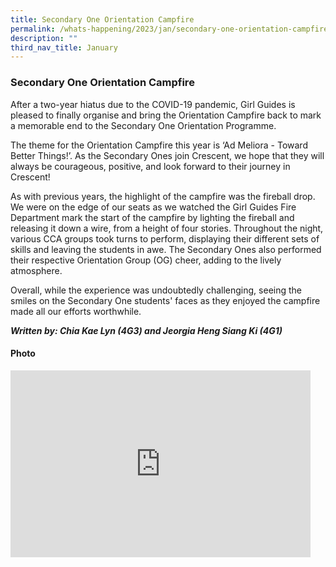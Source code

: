 ```yaml
---
title: Secondary One Orientation Campfire
permalink: /whats-happening/2023/jan/secondary-one-orientation-campfire/
description: ""
third_nav_title: January
---
```




### **Secondary One Orientation Campfire** ###

After a two-year hiatus due to the COVID-19 pandemic, Girl Guides is pleased to finally organise and bring the Orientation Campfire back to mark a memorable end to the Secondary One Orientation Programme.

The theme for the Orientation Campfire this year is ‘Ad Meliora - Toward Better Things!’. As the Secondary Ones join Crescent, we hope that they will always be courageous, positive, and look forward to their journey in Crescent!

As with previous years, the highlight of the campfire was the fireball drop. We were on the edge of our seats as we watched the Girl Guides Fire Department mark the start of the campfire by lighting the fireball and releasing it down a wire, from a height of four stories. Throughout the night, various CCA groups took turns to perform, displaying their different sets of skills and leaving the students in awe. The Secondary Ones also performed their respective Orientation Group (OG) cheer, adding to the lively atmosphere.

Overall, while the experience was undoubtedly challenging, seeing the smiles on the Secondary One students' faces as they enjoyed the campfire made all our efforts worthwhile.

***Written by: Chia Kae Lyn (4G3) and Jeorgia Heng Siang Ki (4G1)***



#### Photo ####

<iframe src="https://docs.google.com/presentation/d/e/2PACX-1vTnq7RY_Nlxwbibgv7XUiGagT5PEZJWXaed8sOV0LCsr2CFAetYj_oV-5m48QSV-tln84Zqz7PQPSmM/embed?start=true&loop=true&delayms=3000" frameborder="0" width="480" height="299" allowfullscreen="true"></iframe>